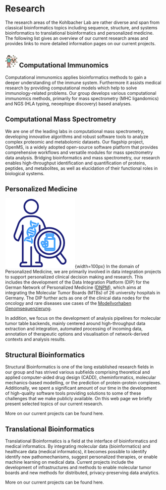 # Research
The research areas of the Kohlbacher Lab are rather diverse and span from classical bioinformatics topics including sequence, structure, and systems bioinformatics to translational bioinformatics and personalized medicine. The following list gives an overview of our current research areas and provides links to more detailed information pages on our current projects.

<h2> <a href="https://www.flaticon.com/free-icons/immunology"><img height="40" src="../public/images/icon/immunology.png" width="40" style="display:inline"></a> Computational Immunomics</h2>
Computational immunomics applies bioinformatics methods to gain a deeper understanding of the immune system. Furthermore it assists medical research by providing computational models which help to solve immunology-related problems. Our group develops various computational immunomics methods, primarily for mass spectrometry (MHC ligandomics) and NGS (HLA typing, neoepitope discovery) based analyses.

## Computational Mass Spectrometry
We are one of the leading labs in computational mass spectrometry, developing innovative algorithms and robust software tools to analyze complex proteomic and metabolomic datasets. Our flagship project, OpenMS, is a widely adopted open-source software platform that provides comprehensive workflows and versatile modules for mass spectrometry data analysis. Bridging bioinformatics and mass spectrometry, our research enables high-throughput identification and quantification of proteins, peptides, and metabolites, as well as elucidation of their functional roles in biological systems.

## Personalized Medicine
![](/images/icon/precision-medicine.png){width=100px}
In the domain of Personalized Medicine, we are primarily involved in data integration projects to support personalized clinical decision making and research.
This includes the development of the Data Integration Platform (DIP) for the German Network of Personalized Medicine ([DNPM](https://dnpm.de/de)), which aims at integrating the Molecular Tumor Boards (MTBs) of 26 university hospitals in Germany.
The DIP further acts as one of the clinical data nodes for the oncology and rare diseases use cases of the [Modellvorhaben Genomsequenzierung](https://www.bfarm.de/DE/Das-BfArM/Aufgaben/Modellvorhaben-Genomsequenzierung/_node.html).

In addition, we focus on the development of analysis pipelines for molecular tumor table backends, mainly centered around high-throughput data extraction and integration, automated processing of incoming data, annotation of therapeutic options and visualisation of network-derived contexts and analysis results.

## Structural Bioinformatics
Structural Bioinformatics is one of the long established research fields in our group and has strived various subfields comprising theoretical and applied computer-aided drug design (CADD), cheminformatics, molecular mechanics-based modelling, or the prediction of protein-protein complexes. Additionally, we spent a significant amount of our time in the development of high-quality software tools providing solutions to some of these challenges that we make publicly available. On this web page we briefly present selected topics of our current research.

More on our current projects can be found here.

## Translational Bioinformatics
Translational Bioinformatics is a field at the interface of bioinformatics and medical informatics. By integrating molecular data (bioinformatics) and healthcare data (medical informatics), it becomes possible to identify identify new pathomechanisms, suggest personalized therapies, or enable machine learning on medical data. Current projects include the development of infrastructures and methods to enable molecular tumor boards and new methods for distributed, privacy-preserving data analytics.

More on our current projects can be found here.

